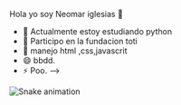 Hola yo soy Neomar iglesias 👋


- 🌱 Actualmente estoy estudiando python
- 👯 Participo en la fundacion toti
- 🤔 manejo html ,css,javascrit
- 😄 bbdd.
- ⚡ Poo.
-->


 ![Snake animation](https://github.com/neoca/neoca/blob/output/github-contribution-grid-snake.svg)

